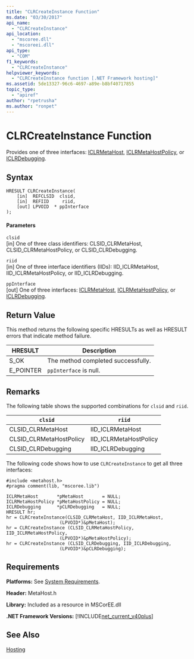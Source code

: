 ```yaml
---
title: "CLRCreateInstance Function"
ms.date: "03/30/2017"
api_name: 
  - "CLRCreateInstance"
api_location: 
  - "mscoree.dll"
  - "mscoreei.dll"
api_type: 
  - "COM"
f1_keywords: 
  - "CLRCreateInstance"
helpviewer_keywords: 
  - "CLRCreateInstance function [.NET Framework hosting]"
ms.assetid: 5de13327-96c6-4697-a89e-b8bf40717855
topic_type: 
  - "apiref"
author: "rpetrusha"
ms.author: "ronpet"
---
```

# CLRCreateInstance Function
Provides one of three interfaces: [ICLRMetaHost](../../../../docs/framework/unmanaged-api/hosting/iclrmetahost-interface.md), [ICLRMetaHostPolicy](../../../../docs/framework/unmanaged-api/hosting/iclrmetahostpolicy-interface.md), or [ICLRDebugging](../../../../docs/framework/unmanaged-api/debugging/iclrdebugging-interface.md).  
  
## Syntax  
  
```  
HRESULT CLRCreateInstance(  
    [in]  REFCLSID  clsid,  
    [in]  REFIID     riid,  
    [out] LPVOID  * ppInterface  
);  
```  
  
#### Parameters  
 `clsid`  
 [in] One of three class identifiers: CLSID_CLRMetaHost, CLSID_CLRMetaHostPolicy, or CLSID_CLRDebugging.  
  
 `riid`  
 [in] One of three interface identifiers (IIDs): IID_ICLRMetaHost, IID_ICLRMetaHostPolicy, or IID_ICLRDebugging.  
  
 `ppInterface`  
 [out] One of three interfaces: [ICLRMetaHost](../../../../docs/framework/unmanaged-api/hosting/iclrmetahost-interface.md), [ICLRMetaHostPolicy](../../../../docs/framework/unmanaged-api/hosting/iclrmetahostpolicy-interface.md), or [ICLRDebugging](../../../../docs/framework/unmanaged-api/debugging/iclrdebugging-interface.md).  
  
## Return Value  
 This method returns the following specific HRESULTs as well as HRESULT errors that indicate method failure.  
  
|HRESULT|Description|  
|-------------|-----------------|  
|S_OK|The method completed successfully.|  
|E_POINTER|`ppInterface` is null.|  
  
## Remarks  
 The following table shows the supported combinations for `clsid` and `riid`.  
  
|`clsid`|`riid`|  
|--------------|------------|  
|CLSID_CLRMetaHost|IID_ICLRMetaHost|  
|CLSID_CLRMetaHostPolicy|IID_ICLRMetaHostPolicy|  
|CLSID_CLRDebugging|IID_ICLRDebugging|  
  
 The following code shows how to use `CLRCreateInstance` to get all three interfaces:  
  
```  
#include <metahost.h>  
#pragma comment(lib, "mscoree.lib")  
  
ICLRMetaHost       *pMetaHost       = NULL;  
ICLRMetaHostPolicy *pMetaHostPolicy = NULL;  
ICLRDebugging      *pCLRDebugging   = NULL;  
HRESULT hr;  
hr = CLRCreateInstance(CLSID_CLRMetaHost, IID_ICLRMetaHost,  
                    (LPVOID*)&pMetaHost);  
hr = CLRCreateInstance (CLSID_CLRMetaHostPolicy, IID_ICLRMetaHostPolicy,  
                    (LPVOID*)&pMetaHostPolicy);  
hr = CLRCreateInstance (CLSID_CLRDebugging, IID_ICLRDebugging,  
                    (LPVOID*)&pCLRDebugging);  
```  
  
## Requirements  
 **Platforms:** See [System Requirements](../../../../docs/framework/get-started/system-requirements.md).  
  
 **Header:** MetaHost.h  
  
 **Library:** Included as a resource in MSCorEE.dll  
  
 **.NET Framework Versions:** [!INCLUDE[net_current_v40plus](../../../../includes/net-current-v40plus-md.md)]  
  
## See Also  
 [Hosting](../../../../docs/framework/unmanaged-api/hosting/index.md)
